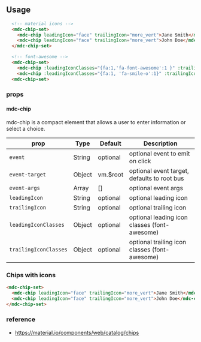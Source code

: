 ## Usage

```html
  <!-- material icons -->
  <mdc-chip-set>
    <mdc-chip leadingIcon="face" trailingIcon="more_vert">Jane Smith</mdc-chip>
    <mdc-chip leadingIcon="face" trailingIcon="more_vert">John Doe</mdc-chip>
  </mdc-chip-set>

  <!-- font-awesome -->
  <mdc-chip-set>
    <mdc-chip :leadingIconClasses="{fa:1,'fa-font-awesome':1 }" :trailingIconClasses="{fa:1,'fa-ellipsis-v':1}">Jane Smith</mdc-chip>
    <mdc-chip :leadingIconClasses="{fa:1, 'fa-smile-o':1}" :trailingIconClasses="{fa:1, 'fa-ellipsis-v':1}">John Doe</mdc-chip>
  <mdc-chip-set>
```

### props

#### mdc-chip

mdc-chip is a compact element that allows a user to enter information or select a choice.

| prop                  | Type   | Default  | Description                                   |
| --------------------- | ------ | -------- | --------------------------------------------- |
| `event`               | String | optional | optional event to emit on click               |
| `event-target`        | Object | vm.$root | optional event target, defaults to root bus   |
| `event-args`          | Array  | []       | optional event args                           |
| `leadingIcon`         | String | optional | optional leading icon                         |
| `trailingIcon`        | String | optional | optional trailing icon                        |
| `leadingIconClasses`  | Object | optional | optional leading icon classes (font-awesome)  |
| `trailingIconClasses` | Object | optional | optional trailing icon classes (font-awesome) |

### Chips with icons

```html
<mdc-chip-set>
  <mdc-chip leadingIcon="face" trailingIcon="more_vert">Jane Smith</mdc-chip>
  <mdc-chip leadingIcon="face" trailingIcon="more_vert">John Doe</mdc-chip>
</mdc-chip-set>
```

### reference

* <https://material.io/components/web/catalog/chips>
